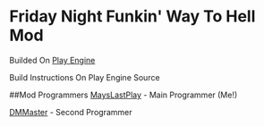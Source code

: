# Friday Night Funkin' Way To Hell Mod

Builded On [Play Engine](https://github.com/MaysLastPlay0/FNF-Play-Engine)

Build Instructions On Play Engine Source

##Mod Programmers
[MaysLastPlay](https://youtube.com/@MaysLastPlay) - Main Programmer (Me!)

[DMMaster](https://youtube.com/@dm-kun) - Second Programmer
